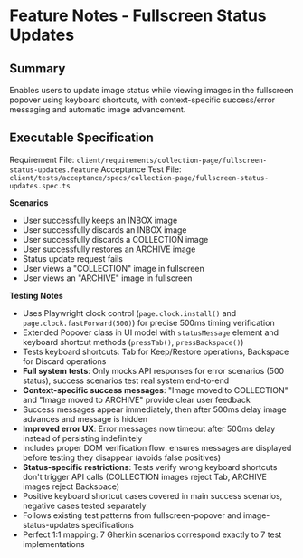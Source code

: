 # Feature Notes - Fullscreen Status Updates

## Summary
Enables users to update image status while viewing images in the fullscreen popover using keyboard shortcuts, with context-specific success/error messaging and automatic image advancement.

## Executable Specification
Requirement File: `client/requirements/collection-page/fullscreen-status-updates.feature`
Acceptance Test File: `client/tests/acceptance/specs/collection-page/fullscreen-status-updates.spec.ts`

**Scenarios**
- User successfully keeps an INBOX image
- User successfully discards an INBOX image
- User successfully discards a COLLECTION image
- User successfully restores an ARCHIVE image
- Status update request fails
- User views a "COLLECTION" image in fullscreen
- User views an "ARCHIVE" image in fullscreen

**Testing Notes**
- Uses Playwright clock control (`page.clock.install()` and `page.clock.fastForward(500)`) for precise 500ms timing verification
- Extended Popover class in UI model with `statusMessage` element and keyboard shortcut methods (`pressTab()`, `pressBackspace()`)
- Tests keyboard shortcuts: Tab for Keep/Restore operations, Backspace for Discard operations
- **Full system tests**: Only mocks API responses for error scenarios (500 status), success scenarios test real system end-to-end
- **Context-specific success messages**: "Image moved to COLLECTION" and "Image moved to ARCHIVE" provide clear user feedback
- Success messages appear immediately, then after 500ms delay image advances and message is hidden
- **Improved error UX**: Error messages now timeout after 500ms delay instead of persisting indefinitely
- Includes proper DOM verification flow: ensures messages are displayed before testing they disappear (avoids false positives)
- **Status-specific restrictions**: Tests verify wrong keyboard shortcuts don't trigger API calls (COLLECTION images reject Tab, ARCHIVE images reject Backspace)
- Positive keyboard shortcut cases covered in main success scenarios, negative cases tested separately
- Follows existing test patterns from fullscreen-popover and image-status-updates specifications
- Perfect 1:1 mapping: 7 Gherkin scenarios correspond exactly to 7 test implementations